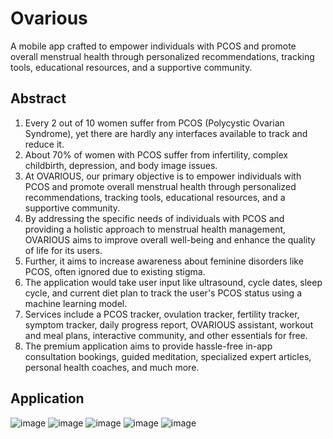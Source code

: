 # Ovarious

A mobile app crafted to empower individuals with PCOS and promote overall menstrual health through personalized recommendations, tracking tools, educational resources, and a supportive community.

## Abstract

1. Every 2 out of 10 women suffer from PCOS (Polycystic Ovarian Syndrome), yet there are hardly any interfaces available to track and reduce it.
2. About 70% of women with PCOS suffer from infertility, complex childbirth, depression, and body image issues.
3. At OVARIOUS, our primary objective is to empower individuals with PCOS and promote overall menstrual health through personalized recommendations, tracking tools, educational resources, and a supportive community.
4. By addressing the specific needs of individuals with PCOS and providing a holistic approach to menstrual health management, OVARIOUS aims to improve overall well-being and enhance the quality of life for its users.
5. Further, it aims to increase awareness about feminine disorders like PCOS, often ignored due to existing stigma.
6. The application would take user input like ultrasound, cycle dates, sleep cycle, and current diet plan to track the user's PCOS status using a machine learning model.
6. Services include a PCOS tracker, ovulation tracker, fertility tracker, symptom tracker, daily progress report, OVARIOUS assistant, workout and meal plans, interactive community, and other essentials for free.
7. The premium application aims to provide hassle-free in-app consultation bookings, guided meditation, specialized expert articles, personal health coaches, and much more.

## Application
![image](https://github.com/gauri-chugh/Ovarious_pcosTracker/assets/91001851/fbe96b38-3a6d-40cc-8050-20a822ed96a6)
![image](https://github.com/gauri-chugh/Ovarious_pcosTracker/assets/91001851/0167dfdd-1030-4790-9662-1cd25ce1245a)
![image](https://github.com/gauri-chugh/Ovarious_pcosTracker/assets/91001851/8189cf8b-9eff-41c7-a5bd-a7f9290a5d45)
![image](https://github.com/gauri-chugh/Ovarious_pcosTracker/assets/91001851/09f807a9-ba94-4db6-982a-aeeccf3e3f9b)
![image](https://github.com/gauri-chugh/Ovarious_pcosTracker/assets/91001851/be6cde81-53e5-45d2-8a71-b53d1ffdd163)




